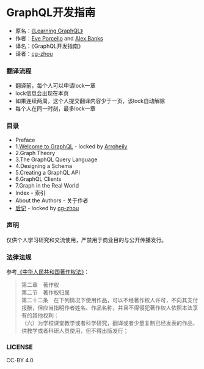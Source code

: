 # GraphQL开发指南

* 原名：[《Learning GraphQL》](http://shop.oreilly.com/product/0636920137269.do)  
* 作者：[Eve Porcello](https://www.oreilly.com/pub/au/6914) and [Alex Banks](https://www.oreilly.com/pub/au/6913)  
* 译名：《GraphQL开发指南》  
* 译者：[cg-zhou](http://www.cg-zhou.top)

### 翻译流程
* 翻译前，每个人可以申请lock一章
* lock信息会出现在本页
* 如果连续两周，这个人提交翻译内容少于一页，该lock自动解除
* 每个人在同一时刻，最多lock一章

### 目录
* Preface
* 1.[Welcome to GraphQL](https://github.com/cg-zhou/Learning-GraphQL/blob/master/ch01.md) - locked by [Arroheily](https://github.com/Arroheily)
* 2.Graph Theory
* 3.The GraphQL Query Language
* 4.Designing a Schema
* 5.Creating a GraphQL API
* 6.GraphQL Clients
* 7.Graph in the Real World
* Index - 索引
* About the Authors - 关于作者
* [后记](https://github.com/cg-zhou/Learning-GraphQL/blob/master/Colophon.md) - locked by [cg-zhou](https://github.com/cg-zhou)

### 声明
仅供个人学习研究和交流使用，严禁用于商业目的与公开传播发行。

### 法律法规
参考[《中华人民共和国著作权法》](http://www.ncac.gov.cn/chinacopyright/contents/479/17542.html)：
> 第二章　著作权  
> 第二节　著作权归属  
> 第二十二条　在下列情况下使用作品，可以不经著作权人许可，不向其支付报酬，但应当指明作者姓名、作品名称，并且不得侵犯著作权人依照本法享有的其他权利：  
> （六）为学校课堂教学或者科学研究，翻译或者少量复制已经发表的作品，供教学或者科研人员使用，但不得出版发行；

### LICENSE
CC-BY 4.0
